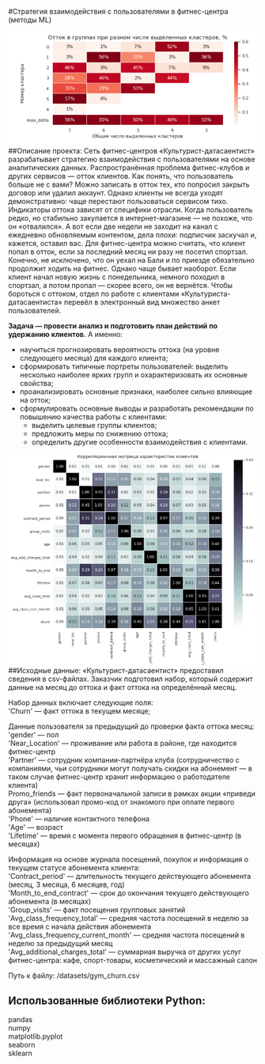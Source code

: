 #Стратегия взаимодействия с пользователями в фитнес-центра\
(методы ML)

![](/media/da-12-gym-3.png "")
##Описание проекта: 
Сеть фитнес-центров «Культурист-датасаентист» разрабатывает стратегию взаимодействия с пользователями на основе аналитических данных.
Распространённая проблема фитнес-клубов и других сервисов — отток клиентов. Как понять, что пользователь больше не с вами? Можно записать в отток тех, кто попросил закрыть договор или удалил аккаунт. Однако клиенты не всегда уходят демонстративно: чаще перестают пользоваться сервисом тихо.
Индикаторы оттока зависят от специфики отрасли. Когда пользователь редко, но стабильно закупается в интернет-магазине — не похоже, что он «отвалился». А вот если две недели не заходит на канал с ежедневно обновляемым контентом, дела плохи: подписчик заскучал и, кажется, оставил вас.
Для фитнес-центра можно считать, что клиент попал в отток, если за последний месяц ни разу не посетил спортзал. Конечно, не исключено, что он уехал на Бали и по приезде обязательно продолжит ходить на фитнес. Однако чаще бывает наоборот. Если клиент начал новую жизнь с понедельника, немного походил в спортзал, а потом пропал — скорее всего, он не вернётся.
Чтобы бороться с оттоком, отдел по работе с клиентами «Культуриста-датасаентиста» перевёл в электронный вид множество анкет пользователей. 

**Задача — провести анализ и подготовить план действий по удержанию клиентов.**
А именно:
- научиться прогнозировать вероятность оттока (на уровне следующего месяца) для каждого клиента;
- сформировать типичные портреты пользователей: выделить несколько наиболее ярких групп и охарактеризовать их основные свойства;
- проанализировать основные признаки, наиболее сильно влияющие на отток;
- сформулировать основные выводы и разработать рекомендации по повышению качества работы с клиентами:
	- выделить целевые группы клиентов;
	- предложить меры по снижению оттока;
	- определить другие особенности взаимодействия с клиентами.

![alt text](media/da-12-gym-1.png "")
##Исходные данные: 
«Культурист-датасаентист» предоставил сведения в csv-файлах. 
Заказчик подготовил набор, который содержит данные на месяц до оттока и факт оттока на определённый месяц.

Набор данных включает следующие поля:\
'Churn' — факт оттока в текущем месяце;

Данные пользователя за предыдущий до проверки факта оттока месяц:\
'gender' — пол\
'Near_Location' — проживание или работа в районе, где находится фитнес-центр\
'Partner' — сотрудник компании-партнёра клуба (сотрудничество с компаниями, чьи сотрудники могут получать скидки на абонемент — в таком случае фитнес-центр хранит информацию о работодателе клиента)\
Promo_friends — факт первоначальной записи в рамках акции «приведи друга» (использовал промо-код от знакомого при оплате первого абонемента)\
'Phone' — наличие контактного телефона\
'Age' — возраст\
'Lifetime' — время с момента первого обращения в фитнес-центр (в месяцах)

Информация на основе журнала посещений, покупок и информация о текущем статусе абонемента клиента:\
'Contract_period' — длительность текущего действующего абонемента (месяц, 3 месяца, 6 месяцев, год)\
'Month_to_end_contract' — срок до окончания текущего действующего абонемента (в месяцах)\
'Group_visits' — факт посещения групповых занятий\
'Avg_class_frequency_total' — средняя частота посещений в неделю за все время с начала действия абонемента\
'Avg_class_frequency_current_month' — средняя частота посещений в неделю за предыдущий месяц\
'Avg_additional_charges_total' — суммарная выручка от других услуг фитнес-центра: кафе, спорт-товары, косметический и массажный салон

Путь к файлу: /datasets/gym_churn.csv


## Использованные библиотеки Python:
pandas\
numpy\
matplotlib.pyplot\
seaborn\
sklearn
